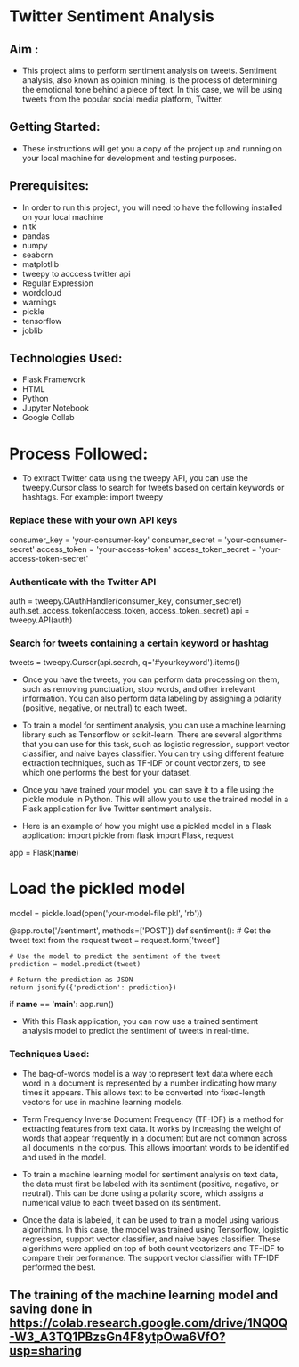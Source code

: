 # Twitter Sentiment Analysis

## Aim :
* This project aims to perform sentiment analysis on tweets. Sentiment analysis, also known as opinion mining, is the process of determining the emotional tone behind a piece of text. In this case, we will be using tweets from the popular social media platform, Twitter.
## Getting Started:
* These instructions will get you a copy of the project up and running on your local machine for development and testing purposes.

## Prerequisites:
* In order to run this project, you will need to have the following installed on your local machine
* nltk
* pandas
* numpy
* seaborn
* matplotlib
* tweepy to acccess twitter api
* Regular Expression
* wordcloud
* warnings
* pickle
* tensorflow
* joblib
## Technologies Used:
* Flask Framework
* HTML
* Python
* Jupyter Notebook
* Google Collab

# Process Followed:

* To extract Twitter data using the tweepy API, you can use the tweepy.Cursor class to search for tweets based on certain keywords or hashtags. For example: 
import tweepy

### Replace these with your own API keys
consumer_key = 'your-consumer-key'
consumer_secret = 'your-consumer-secret'
access_token = 'your-access-token'
access_token_secret = 'your-access-token-secret'

### Authenticate with the Twitter API
auth = tweepy.OAuthHandler(consumer_key, consumer_secret)
auth.set_access_token(access_token, access_token_secret)
api = tweepy.API(auth)

### Search for tweets containing a certain keyword or hashtag
tweets = tweepy.Cursor(api.search, q='#yourkeyword').items()

* Once you have the tweets, you can perform data processing on them, such as removing punctuation, stop words, and other irrelevant information. You can also perform data labeling by assigning a polarity (positive, negative, or neutral) to each tweet.

* To train a model for sentiment analysis, you can use a machine learning library such as Tensorflow or scikit-learn. There are several algorithms that you can use for this task, such as logistic regression, support vector classifier, and naive bayes classifier. You can try using different feature extraction techniques, such as TF-IDF or count vectorizers, to see which one performs the best for your dataset.

* Once you have trained your model, you can save it to a file using the pickle module in Python. This will allow you to use the trained model in a Flask application for live Twitter sentiment analysis.

* Here is an example of how you might use a pickled model in a Flask application:
import pickle
from flask import Flask, request

app = Flask(__name__)

# Load the pickled model
model = pickle.load(open('your-model-file.pkl', 'rb'))

@app.route('/sentiment', methods=['POST'])
def sentiment():
    # Get the tweet text from the request
    tweet = request.form['tweet']

    # Use the model to predict the sentiment of the tweet
    prediction = model.predict(tweet)

    # Return the prediction as JSON
    return jsonify({'prediction': prediction})

if __name__ == '__main__':
    app.run()
* With this Flask application, you can now use a trained sentiment analysis model to predict the sentiment of tweets in real-time.

### Techniques Used:
* The bag-of-words model is a way to represent text data where each word in a document is represented by a number indicating how many times it appears. This allows text to be converted into fixed-length vectors for use in machine learning models.

* Term Frequency Inverse Document Frequency (TF-IDF) is a method for extracting features from text data. It works by increasing the weight of words that appear frequently in a document but are not common across all documents in the corpus. This allows important words to be identified and used in the model.

* To train a machine learning model for sentiment analysis on text data, the data must first be labeled with its sentiment (positive, negative, or neutral). This can be done using a polarity score, which assigns a numerical value to each tweet based on its sentiment.

* Once the data is labeled, it can be used to train a model using various algorithms. In this case, the model was trained using Tensorflow, logistic regression, support vector classifier, and naive bayes classifier. These algorithms were applied on top of both count vectorizers and TF-IDF to compare their performance. The support vector classifier with TF-IDF performed the best.

## The training of the machine learning model and saving done in https://colab.research.google.com/drive/1NQ0Q-W3_A3TQ1PBzsGn4F8ytpOwa6VfO?usp=sharing

















